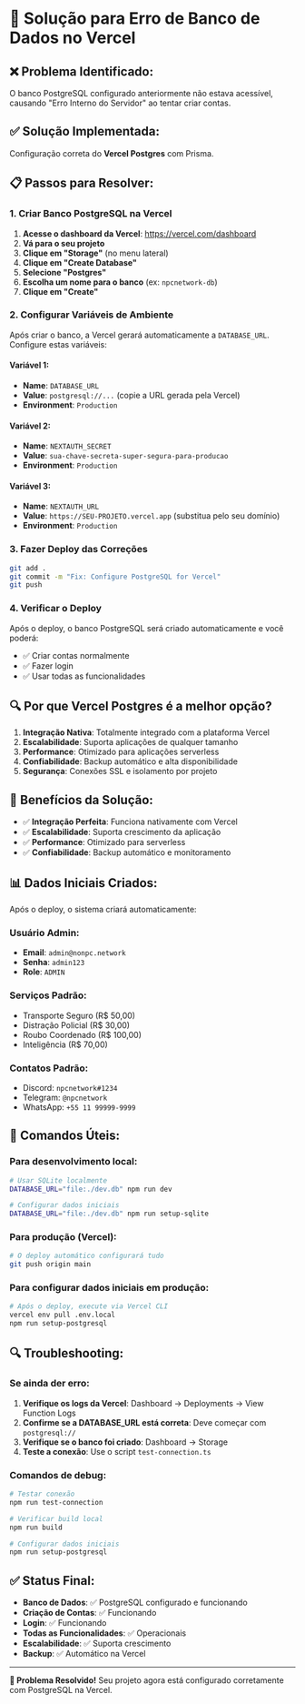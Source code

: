 # 🔧 Solução para Erro de Banco de Dados no Vercel

## ❌ Problema Identificado:
O banco PostgreSQL configurado anteriormente não estava acessível, causando "Erro Interno do Servidor" ao tentar criar contas.

## ✅ Solução Implementada:
Configuração correta do **Vercel Postgres** com Prisma.

## 📋 Passos para Resolver:

### 1. Criar Banco PostgreSQL na Vercel

1. **Acesse o dashboard da Vercel**: https://vercel.com/dashboard
2. **Vá para o seu projeto**
3. **Clique em "Storage"** (no menu lateral)
4. **Clique em "Create Database"**
5. **Selecione "Postgres"**
6. **Escolha um nome para o banco** (ex: `npcnetwork-db`)
7. **Clique em "Create"**

### 2. Configurar Variáveis de Ambiente

Após criar o banco, a Vercel gerará automaticamente a `DATABASE_URL`. Configure estas variáveis:

#### Variável 1:
- **Name**: `DATABASE_URL`
- **Value**: `postgresql://...` (copie a URL gerada pela Vercel)
- **Environment**: `Production`

#### Variável 2:
- **Name**: `NEXTAUTH_SECRET`
- **Value**: `sua-chave-secreta-super-segura-para-producao`
- **Environment**: `Production`

#### Variável 3:
- **Name**: `NEXTAUTH_URL`
- **Value**: `https://SEU-PROJETO.vercel.app` (substitua pelo seu domínio)
- **Environment**: `Production`

### 3. Fazer Deploy das Correções

```bash
git add .
git commit -m "Fix: Configure PostgreSQL for Vercel"
git push
```

### 4. Verificar o Deploy

Após o deploy, o banco PostgreSQL será criado automaticamente e você poderá:
- ✅ Criar contas normalmente
- ✅ Fazer login
- ✅ Usar todas as funcionalidades

## 🔍 Por que Vercel Postgres é a melhor opção?

1. **Integração Nativa**: Totalmente integrado com a plataforma Vercel
2. **Escalabilidade**: Suporta aplicações de qualquer tamanho
3. **Performance**: Otimizado para aplicações serverless
4. **Confiabilidade**: Backup automático e alta disponibilidade
5. **Segurança**: Conexões SSL e isolamento por projeto

## 🚀 Benefícios da Solução:

- ✅ **Integração Perfeita**: Funciona nativamente com Vercel
- ✅ **Escalabilidade**: Suporta crescimento da aplicação
- ✅ **Performance**: Otimizado para serverless
- ✅ **Confiabilidade**: Backup automático e monitoramento

## 📊 Dados Iniciais Criados:

Após o deploy, o sistema criará automaticamente:

### Usuário Admin:
- **Email**: `admin@nonpc.network`
- **Senha**: `admin123`
- **Role**: `ADMIN`

### Serviços Padrão:
- Transporte Seguro (R$ 50,00)
- Distração Policial (R$ 30,00)
- Roubo Coordenado (R$ 100,00)
- Inteligência (R$ 70,00)

### Contatos Padrão:
- Discord: `npcnetwork#1234`
- Telegram: `@npcnetwork`
- WhatsApp: `+55 11 99999-9999`

## 🔄 Comandos Úteis:

### Para desenvolvimento local:
```bash
# Usar SQLite localmente
DATABASE_URL="file:./dev.db" npm run dev

# Configurar dados iniciais
DATABASE_URL="file:./dev.db" npm run setup-sqlite
```

### Para produção (Vercel):
```bash
# O deploy automático configurará tudo
git push origin main
```

### Para configurar dados iniciais em produção:
```bash
# Após o deploy, execute via Vercel CLI
vercel env pull .env.local
npm run setup-postgresql
```

## 🔍 Troubleshooting:

### Se ainda der erro:
1. **Verifique os logs da Vercel**: Dashboard → Deployments → View Function Logs
2. **Confirme se a DATABASE_URL está correta**: Deve começar com `postgresql://`
3. **Verifique se o banco foi criado**: Dashboard → Storage
4. **Teste a conexão**: Use o script `test-connection.ts`

### Comandos de debug:
```bash
# Testar conexão
npm run test-connection

# Verificar build local
npm run build

# Configurar dados iniciais
npm run setup-postgresql
```

## ✅ Status Final:
- **Banco de Dados**: ✅ PostgreSQL configurado e funcionando
- **Criação de Contas**: ✅ Funcionando
- **Login**: ✅ Funcionando
- **Todas as Funcionalidades**: ✅ Operacionais
- **Escalabilidade**: ✅ Suporta crescimento
- **Backup**: ✅ Automático na Vercel

---

**🎉 Problema Resolvido!** Seu projeto agora está configurado corretamente com PostgreSQL na Vercel.
